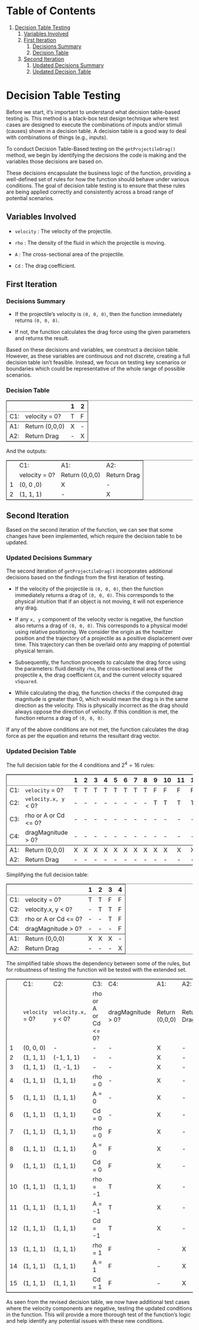 
# Table of Contents

1.  [Decision Table Testing](#org25dc064)
    1.  [Variables Involved](#org02b51cf)
    2.  [First Iteration](#org4e922c5)
        1.  [Decisions Summary](#org43ccb3a)
        2.  [Decision Table](#org1ced758)
    3.  [Second Iteration](#org58e9b0f)
        1.  [Updated Decisions Summary](#orgcfd452d)
        2.  [Updated Decision Table](#orgce5c833)



<a id="org25dc064"></a>

# Decision Table Testing

Before we start, it&rsquo;s important to understand what decision table-based testing is. This method is a black-box test design technique where test cases are designed to execute the combinations of inputs and/or stimuli (causes) shown in a decision table. A decision table is a good way to deal with combinations of things (e.g., inputs).

To conduct Decision Table-Based testing on the `getProjectileDrag()` method, we begin by identifying the decisions the code is making and the variables those decisions are based on.

These decisions encapsulate the business logic of the function, providing a well-defined set of rules for how the function should behave under various conditions. The goal of decision table testing is to ensure that these rules are being applied correctly and consistently across a broad range of potential scenarios.


<a id="org02b51cf"></a>

## Variables Involved

-   `velocity` : The velocity of the projectile.

-   `rho` : The density of the fluid in which the projectile is moving.

-   `A` : The cross-sectional area of the projectile.

-   `Cd` : The drag coefficient.


<a id="org4e922c5"></a>

## First Iteration


<a id="org43ccb3a"></a>

### Decisions Summary

-   If the projectile&rsquo;s velocity is `(0, 0, 0)`, then the function immediately returns `(0, 0, 0)`.

-   If not, the function calculates the drag force using the given parameters and returns the result.

Based on these decisions and variables, we construct a decision table. However, as these variables are continuous and not discrete, creating a full decision table isn&rsquo;t feasible. Instead, we focus on testing key scenarios or boundaries which could be representative of the whole range of possible scenarios.


<a id="org1ced758"></a>

### Decision Table

<table border="2" cellspacing="0" cellpadding="6" rules="groups" frame="hsides">


<colgroup>
<col  class="org-left" />

<col  class="org-left" />

<col  class="org-left" />

<col  class="org-left" />
</colgroup>
<thead>
<tr>
<th scope="col" class="org-left">&#xa0;</th>
<th scope="col" class="org-left">&#xa0;</th>
<th scope="col" class="org-left">1</th>
<th scope="col" class="org-left">2</th>
</tr>
</thead>

<tbody>
<tr>
<td class="org-left">C1:</td>
<td class="org-left">velocity = 0?</td>
<td class="org-left">T</td>
<td class="org-left">F</td>
</tr>
</tbody>

<tbody>
<tr>
<td class="org-left">A1:</td>
<td class="org-left">Return (0,0,0)</td>
<td class="org-left">X</td>
<td class="org-left">-</td>
</tr>


<tr>
<td class="org-left">A2:</td>
<td class="org-left">Return Drag</td>
<td class="org-left">-</td>
<td class="org-left">X</td>
</tr>
</tbody>
</table>

And the outputs:

<table border="2" cellspacing="0" cellpadding="6" rules="groups" frame="hsides">


<colgroup>
<col  class="org-right" />

<col  class="org-left" />

<col  class="org-left" />

<col  class="org-left" />
</colgroup>
<tbody>
<tr>
<td class="org-right">&#xa0;</td>
<td class="org-left">C1:</td>
<td class="org-left">A1:</td>
<td class="org-left">A2:</td>
</tr>


<tr>
<td class="org-right">&#xa0;</td>
<td class="org-left">velocity = 0?</td>
<td class="org-left">Return (0,0,0)</td>
<td class="org-left">Return Drag</td>
</tr>


<tr>
<td class="org-right">1</td>
<td class="org-left">(0, 0 ,0)</td>
<td class="org-left">X</td>
<td class="org-left">-</td>
</tr>


<tr>
<td class="org-right">2</td>
<td class="org-left">(1, 1, 1)</td>
<td class="org-left">-</td>
<td class="org-left">X</td>
</tr>
</tbody>
</table>


<a id="org58e9b0f"></a>

## Second Iteration

Based on the second iteration of the function, we can see that some changes have been implemented, which require the decision table to be updated.


<a id="orgcfd452d"></a>

### Updated Decisions Summary

The second iteration of `getProjectileDrag()` incorporates additional decisions based on the findings from the first iteration of testing.

-   If the velocity of the projectile is `(0, 0, 0)`, then the function immediately returns a drag of `(0, 0, 0)`. This corresponds to the physical intuition that if an object is not moving, it will not experience any drag.

-   If any `x, y` component of the velocity vector is negative, the function also returns a drag of `(0, 0, 0)`. This corresponds to a physical model using relative positioning. We consider the origin as the howitzer position and the trajectory of a projectile as a positive displacement over time. This trajectory can then be overlaid onto any mapping of potential physical terrain.

-   Subsequently, the function proceeds to calculate the drag force using the parameters: fluid density `rho`, the cross-sectional area of the projectile `A`, the drag coefficient `Cd`, and the current velocity squared `vSquared`.

-   While calculating the drag, the function checks if the computed drag magnitude is greater than 0, which would mean the drag is in the same direction as the velocity. This is physically incorrect as the drag should always oppose the direction of velocity. If this condition is met, the function returns a drag of `(0, 0, 0)`.

If any of the above conditions are not met, the function calculates the drag force as per the equation and returns the resultant drag vector.


<a id="orgce5c833"></a>

### Updated Decision Table

The full decision table for the 4 conditions and $2^{4} = 16$ rules:

<table border="2" cellspacing="0" cellpadding="6" rules="groups" frame="hsides">


<colgroup>
<col  class="org-left" />

<col  class="org-left" />

<col  class="org-left" />

<col  class="org-left" />

<col  class="org-left" />

<col  class="org-left" />

<col  class="org-left" />

<col  class="org-left" />

<col  class="org-left" />

<col  class="org-left" />

<col  class="org-left" />

<col  class="org-left" />

<col  class="org-left" />

<col  class="org-left" />

<col  class="org-left" />

<col  class="org-left" />

<col  class="org-left" />

<col  class="org-left" />
</colgroup>
<thead>
<tr>
<th scope="col" class="org-left">&#xa0;</th>
<th scope="col" class="org-left">&#xa0;</th>
<th scope="col" class="org-left">1</th>
<th scope="col" class="org-left">2</th>
<th scope="col" class="org-left">3</th>
<th scope="col" class="org-left">4</th>
<th scope="col" class="org-left">5</th>
<th scope="col" class="org-left">6</th>
<th scope="col" class="org-left">7</th>
<th scope="col" class="org-left">8</th>
<th scope="col" class="org-left">9</th>
<th scope="col" class="org-left">10</th>
<th scope="col" class="org-left">11</th>
<th scope="col" class="org-left">12</th>
<th scope="col" class="org-left">13</th>
<th scope="col" class="org-left">14</th>
<th scope="col" class="org-left">15</th>
<th scope="col" class="org-left">16</th>
</tr>
</thead>

<tbody>
<tr>
<td class="org-left">C1:</td>
<td class="org-left"><code>velocity</code> = 0?</td>
<td class="org-left">T</td>
<td class="org-left">T</td>
<td class="org-left">T</td>
<td class="org-left">T</td>
<td class="org-left">T</td>
<td class="org-left">T</td>
<td class="org-left">T</td>
<td class="org-left">T</td>
<td class="org-left">F</td>
<td class="org-left">F</td>
<td class="org-left">F</td>
<td class="org-left">F</td>
<td class="org-left">F</td>
<td class="org-left">F</td>
<td class="org-left">F</td>
<td class="org-left">F</td>
</tr>


<tr>
<td class="org-left">C2:</td>
<td class="org-left"><code>velocity.x, y</code> &lt; 0?</td>
<td class="org-left">-</td>
<td class="org-left">-</td>
<td class="org-left">-</td>
<td class="org-left">-</td>
<td class="org-left">-</td>
<td class="org-left">-</td>
<td class="org-left">-</td>
<td class="org-left">-</td>
<td class="org-left">T</td>
<td class="org-left">T</td>
<td class="org-left">T</td>
<td class="org-left">T</td>
<td class="org-left">F</td>
<td class="org-left">F</td>
<td class="org-left">F</td>
<td class="org-left">F</td>
</tr>


<tr>
<td class="org-left">C3:</td>
<td class="org-left">rho or A or Cd &lt;= 0?</td>
<td class="org-left">-</td>
<td class="org-left">-</td>
<td class="org-left">-</td>
<td class="org-left">-</td>
<td class="org-left">-</td>
<td class="org-left">-</td>
<td class="org-left">-</td>
<td class="org-left">-</td>
<td class="org-left">-</td>
<td class="org-left">-</td>
<td class="org-left">-</td>
<td class="org-left">-</td>
<td class="org-left">T</td>
<td class="org-left">T</td>
<td class="org-left">F</td>
<td class="org-left">F</td>
</tr>


<tr>
<td class="org-left">C4:</td>
<td class="org-left">dragMagnitude &gt; 0?</td>
<td class="org-left">-</td>
<td class="org-left">-</td>
<td class="org-left">-</td>
<td class="org-left">-</td>
<td class="org-left">-</td>
<td class="org-left">-</td>
<td class="org-left">-</td>
<td class="org-left">-</td>
<td class="org-left">-</td>
<td class="org-left">-</td>
<td class="org-left">-</td>
<td class="org-left">-</td>
<td class="org-left">-</td>
<td class="org-left">F</td>
<td class="org-left">T</td>
<td class="org-left">F</td>
</tr>
</tbody>

<tbody>
<tr>
<td class="org-left">A1:</td>
<td class="org-left">Return (0,0,0)</td>
<td class="org-left">X</td>
<td class="org-left">X</td>
<td class="org-left">X</td>
<td class="org-left">X</td>
<td class="org-left">X</td>
<td class="org-left">X</td>
<td class="org-left">X</td>
<td class="org-left">X</td>
<td class="org-left">X</td>
<td class="org-left">X</td>
<td class="org-left">X</td>
<td class="org-left">X</td>
<td class="org-left">X</td>
<td class="org-left">X</td>
<td class="org-left">X</td>
<td class="org-left">-</td>
</tr>


<tr>
<td class="org-left">A2:</td>
<td class="org-left">Return Drag</td>
<td class="org-left">-</td>
<td class="org-left">-</td>
<td class="org-left">-</td>
<td class="org-left">-</td>
<td class="org-left">-</td>
<td class="org-left">-</td>
<td class="org-left">-</td>
<td class="org-left">-</td>
<td class="org-left">-</td>
<td class="org-left">-</td>
<td class="org-left">-</td>
<td class="org-left">-</td>
<td class="org-left">-</td>
<td class="org-left">-</td>
<td class="org-left">-</td>
<td class="org-left">X</td>
</tr>
</tbody>
</table>

Simplifying the full decision table:

<table border="2" cellspacing="0" cellpadding="6" rules="groups" frame="hsides">


<colgroup>
<col  class="org-left" />

<col  class="org-left" />

<col  class="org-left" />

<col  class="org-left" />

<col  class="org-left" />

<col  class="org-left" />
</colgroup>
<thead>
<tr>
<th scope="col" class="org-left">&#xa0;</th>
<th scope="col" class="org-left">&#xa0;</th>
<th scope="col" class="org-left">1</th>
<th scope="col" class="org-left">2</th>
<th scope="col" class="org-left">3</th>
<th scope="col" class="org-left">4</th>
</tr>
</thead>

<tbody>
<tr>
<td class="org-left">C1:</td>
<td class="org-left">velocity = 0?</td>
<td class="org-left">T</td>
<td class="org-left">T</td>
<td class="org-left">F</td>
<td class="org-left">F</td>
</tr>


<tr>
<td class="org-left">C2:</td>
<td class="org-left">velocity.x, y &lt; 0?</td>
<td class="org-left">-</td>
<td class="org-left">T</td>
<td class="org-left">T</td>
<td class="org-left">F</td>
</tr>


<tr>
<td class="org-left">C3:</td>
<td class="org-left">rho or A or Cd &lt;= 0?</td>
<td class="org-left">-</td>
<td class="org-left">-</td>
<td class="org-left">T</td>
<td class="org-left">F</td>
</tr>


<tr>
<td class="org-left">C4:</td>
<td class="org-left">dragMagnitude &gt; 0?</td>
<td class="org-left">-</td>
<td class="org-left">-</td>
<td class="org-left">-</td>
<td class="org-left">F</td>
</tr>
</tbody>

<tbody>
<tr>
<td class="org-left">A1:</td>
<td class="org-left">Return (0,0,0)</td>
<td class="org-left">X</td>
<td class="org-left">X</td>
<td class="org-left">X</td>
<td class="org-left">-</td>
</tr>


<tr>
<td class="org-left">A2:</td>
<td class="org-left">Return Drag</td>
<td class="org-left">-</td>
<td class="org-left">-</td>
<td class="org-left">-</td>
<td class="org-left">X</td>
</tr>
</tbody>
</table>

The simplified table shows the dependency between some of the rules, but for robustness of testing the function will be tested with the extended set.

<table border="2" cellspacing="0" cellpadding="6" rules="groups" frame="hsides">


<colgroup>
<col  class="org-right" />

<col  class="org-left" />

<col  class="org-left" />

<col  class="org-left" />

<col  class="org-left" />

<col  class="org-left" />

<col  class="org-left" />
</colgroup>
<tbody>
<tr>
<td class="org-right">&#xa0;</td>
<td class="org-left">C1:</td>
<td class="org-left">C2:</td>
<td class="org-left">C3:</td>
<td class="org-left">C4:</td>
<td class="org-left">A1:</td>
<td class="org-left">A2:</td>
</tr>


<tr>
<td class="org-right">&#xa0;</td>
<td class="org-left"><code>velocity</code> = 0?</td>
<td class="org-left"><code>velocity.x, y</code> &lt; 0?</td>
<td class="org-left">rho or A or Cd &lt;= 0?</td>
<td class="org-left">dragMagnitude &gt; 0?</td>
<td class="org-left">Return (0,0,0)</td>
<td class="org-left">Return Drag</td>
</tr>


<tr>
<td class="org-right">1</td>
<td class="org-left">(0, 0, 0)</td>
<td class="org-left">-</td>
<td class="org-left">-</td>
<td class="org-left">-</td>
<td class="org-left">X</td>
<td class="org-left">-</td>
</tr>


<tr>
<td class="org-right">2</td>
<td class="org-left">(1, 1, 1)</td>
<td class="org-left">(-1, 1, 1)</td>
<td class="org-left">-</td>
<td class="org-left">-</td>
<td class="org-left">X</td>
<td class="org-left">-</td>
</tr>


<tr>
<td class="org-right">3</td>
<td class="org-left">(1, 1, 1)</td>
<td class="org-left">(1, -1, 1)</td>
<td class="org-left">-</td>
<td class="org-left">-</td>
<td class="org-left">X</td>
<td class="org-left">-</td>
</tr>


<tr>
<td class="org-right">4</td>
<td class="org-left">(1, 1, 1)</td>
<td class="org-left">(1, 1, 1)</td>
<td class="org-left">rho = 0</td>
<td class="org-left">-</td>
<td class="org-left">X</td>
<td class="org-left">-</td>
</tr>


<tr>
<td class="org-right">5</td>
<td class="org-left">(1, 1, 1)</td>
<td class="org-left">(1, 1, 1)</td>
<td class="org-left">A = 0</td>
<td class="org-left">-</td>
<td class="org-left">X</td>
<td class="org-left">-</td>
</tr>


<tr>
<td class="org-right">6</td>
<td class="org-left">(1, 1, 1)</td>
<td class="org-left">(1, 1, 1)</td>
<td class="org-left">Cd = 0</td>
<td class="org-left">-</td>
<td class="org-left">X</td>
<td class="org-left">-</td>
</tr>


<tr>
<td class="org-right">7</td>
<td class="org-left">(1, 1, 1)</td>
<td class="org-left">(1, 1, 1)</td>
<td class="org-left">rho = 0</td>
<td class="org-left">F</td>
<td class="org-left">X</td>
<td class="org-left">-</td>
</tr>


<tr>
<td class="org-right">8</td>
<td class="org-left">(1, 1, 1)</td>
<td class="org-left">(1, 1, 1)</td>
<td class="org-left">A = 0</td>
<td class="org-left">F</td>
<td class="org-left">X</td>
<td class="org-left">-</td>
</tr>


<tr>
<td class="org-right">9</td>
<td class="org-left">(1, 1, 1)</td>
<td class="org-left">(1, 1, 1)</td>
<td class="org-left">Cd = 0</td>
<td class="org-left">F</td>
<td class="org-left">X</td>
<td class="org-left">-</td>
</tr>


<tr>
<td class="org-right">10</td>
<td class="org-left">(1, 1, 1)</td>
<td class="org-left">(1, 1, 1)</td>
<td class="org-left">rho = -1</td>
<td class="org-left">T</td>
<td class="org-left">X</td>
<td class="org-left">-</td>
</tr>


<tr>
<td class="org-right">11</td>
<td class="org-left">(1, 1, 1)</td>
<td class="org-left">(1, 1, 1)</td>
<td class="org-left">A = -1</td>
<td class="org-left">T</td>
<td class="org-left">X</td>
<td class="org-left">-</td>
</tr>


<tr>
<td class="org-right">12</td>
<td class="org-left">(1, 1, 1)</td>
<td class="org-left">(1, 1, 1)</td>
<td class="org-left">Cd = -1</td>
<td class="org-left">T</td>
<td class="org-left">X</td>
<td class="org-left">-</td>
</tr>


<tr>
<td class="org-right">13</td>
<td class="org-left">(1, 1, 1)</td>
<td class="org-left">(1, 1, 1)</td>
<td class="org-left">rho = 1</td>
<td class="org-left">F</td>
<td class="org-left">-</td>
<td class="org-left">X</td>
</tr>


<tr>
<td class="org-right">14</td>
<td class="org-left">(1, 1, 1)</td>
<td class="org-left">(1, 1, 1)</td>
<td class="org-left">A = 1</td>
<td class="org-left">F</td>
<td class="org-left">-</td>
<td class="org-left">X</td>
</tr>


<tr>
<td class="org-right">15</td>
<td class="org-left">(1, 1, 1)</td>
<td class="org-left">(1, 1, 1)</td>
<td class="org-left">Cd = 1</td>
<td class="org-left">F</td>
<td class="org-left">-</td>
<td class="org-left">X</td>
</tr>
</tbody>
</table>

As seen from the revised decision table, we now have additional test cases where the velocity components are negative, testing the updated conditions in the function. This will provide a more thorough test of the function&rsquo;s logic and help identify any potential issues with these new conditions.

